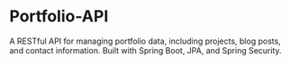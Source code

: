 # Portfolio-API
A RESTful API for managing portfolio data, including projects, blog posts, and contact information. Built with Spring Boot, JPA, and Spring Security.  
